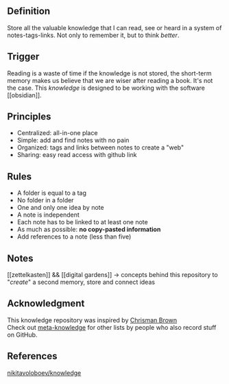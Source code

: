 ## Definition

Store all the valuable knowledge that I can read, see or heard in a system of notes-tags-links. Not only to remember it, but to think *better*.

## Trigger

Reading is a waste of time if the knowledge is not stored, the short-term memory makes us believe that we are wiser after reading a book.
It's not the case. This *knowledge* is designed to be working with the software [[obsidian]].

## Principles 

* Centralized: all-in-one place
* Simple: add and find notes with no pain
* Organized: tags and links between notes to create a "web"
* Sharing: easy read access with github link

## Rules

* A folder is equal to a tag
* No folder in a folder
* One and only one idea by note
* A note is independent
* Each note has to be linked to at least one note
* As much as possible: **no copy-pasted information**
* Add references to a note (less than five)

## Notes

[[zettelkasten]] && [[digital gardens]] -> concepts behind this repository to "*create*" a second memory, store and connect ideas

## Acknowledgment

This knowledge repository was inspired by [Chrisman Brown](https://chrisman.github.io/11.html)  
Check out [meta-knowledge](https://github.com/RichardLitt/meta-knowledge) for other lists by people who also record stuff on GitHub.

## References

[nikitavoloboev/knowledge](https://github.com/nikitavoloboev/knowledge)
